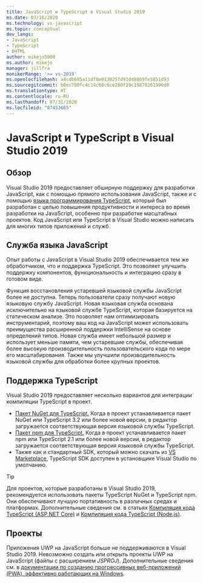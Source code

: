 ```yaml
---
title: JavaScript и TypeScript в Visual Studio 2019
ms.date: 03/16/2020
ms.technology: vs-javascript
ms.topic: conceptual
dev_langs:
- JavaScript
- TypeScript
- DHTML
author: mikejo5000
ms.author: mikejo
manager: jillfra
monikerRange: '>= vs-2019'
ms.openlocfilehash: a4cdb685a11df8e013025fd91dd8869fe5851d93
ms.sourcegitcommit: b8ec700fc4c14c68c6ce280f29c19870261990d8
ms.translationtype: HT
ms.contentlocale: ru-RU
ms.lasthandoff: 07/31/2020
ms.locfileid: "87453665"
---
```

# <a name="javascript-and-typescript-in-visual-studio-2019"></a>JavaScript и TypeScript в Visual Studio 2019

## <a name="overview"></a>Обзор

Visual Studio 2019 предоставляет обширную поддержку для разработки JavaScript, как с помощью прямого использования JavaScript, также и с помощью [языка программирования TypeScript](http://www.typescriptlang.org/), который был разработан с целью повышения продуктивности и интереса во время разработки на JavaScript, особенно при разработке масштабных проектов. Код JavaScript или TypeScript в Visual Studio можно написать для многих типов приложений и служб.

## <a name="javascript-language-service"></a>Служба языка JavaScript

Опыт работы с JavaScript в Visual Studio 2019 обеспечивается тем же обработчиком, что и поддержка TypeScript. Это позволяет улучшить поддержку компонентов, функциональность и интеграцию сразу в готовом виде.

Функция восстановления устаревшей языковой службы JavaScript более не доступна. Теперь пользователи сразу получают новую языковую службу JavaScript. Новая языковая служба основана исключительно на языковой службе TypeScript, которая базируется на статическом анализе. Это позволяет нам оптимизировать инструментарий, поэтому ваш код на JavaScript может использовать преимущества расширенной поддержки IntelliSense на основе определений типов. Новая служба имеет небольшой размер и использует меньше памяти, чем устаревшие службы, обеспечивая более высокую производительность пользовательского кода по мере его масштабирования. Также мы улучшили производительность языковой службы для обработки более крупных проектов.

## <a name="typescript-support"></a>Поддержка TypeScript

Visual Studio 2019 предоставляет несколько вариантов для интеграции компиляции TypeScript в проект.

* [Пакет NuGet для TypeScript.](https://www.nuget.org/packages/Microsoft.TypeScript.MSBuild) Когда в проект устанавливается пакет NuGet или TypeScript 3.2 или более новой версии, в редактор загружается соответствующая версия языковой службы TypeScript.
* [Пакет npm для TypeScript.](https://www.npmjs.com/package/typescript) Когда в проект устанавливается пакет npm или TypeScript 2.1 или более новой версии, в редактор загружается соответствующая версия языковой службы TypeScript.
* Также как и стандартный SDK, который можно скачать из [VS Marketplace](https://marketplace.visualstudio.com/items?itemName=TypeScriptTeam.typescript-395), TypeScript SDK доступен в установщике Visual Studio по умолчанию.

> [!TIP]
> Для проектов, которые разработаны в Visual Studio 2019, рекомендуется использовать пакеты TypeScript NuGet и TypeScript npm. Они обеспечивают лучшую портативность в различных средах и платформах. Дополнительные сведения см. в статьях [Компиляция кода TypeScript (ASP.NET Core)](../javascript/compile-typescript-code-nuget.md) и [Компиляция кода TypeScript (Node.js)](../javascript/compile-typescript-code-npm.md).

## <a name="projects"></a>Проекты

Приложения UWP на JavaScript больше не поддерживаются в Visual Studio 2019. Невозможно создать или открыть проекты UWP на JavaScript (файлы с расширением *JSPROJ*). Дополнительные сведения см. в [документации по созданию прогрессивных веб-приложений (PWA), эффективно работающих на Windows](/microsoft-edge/progressive-web-apps/get-started).
